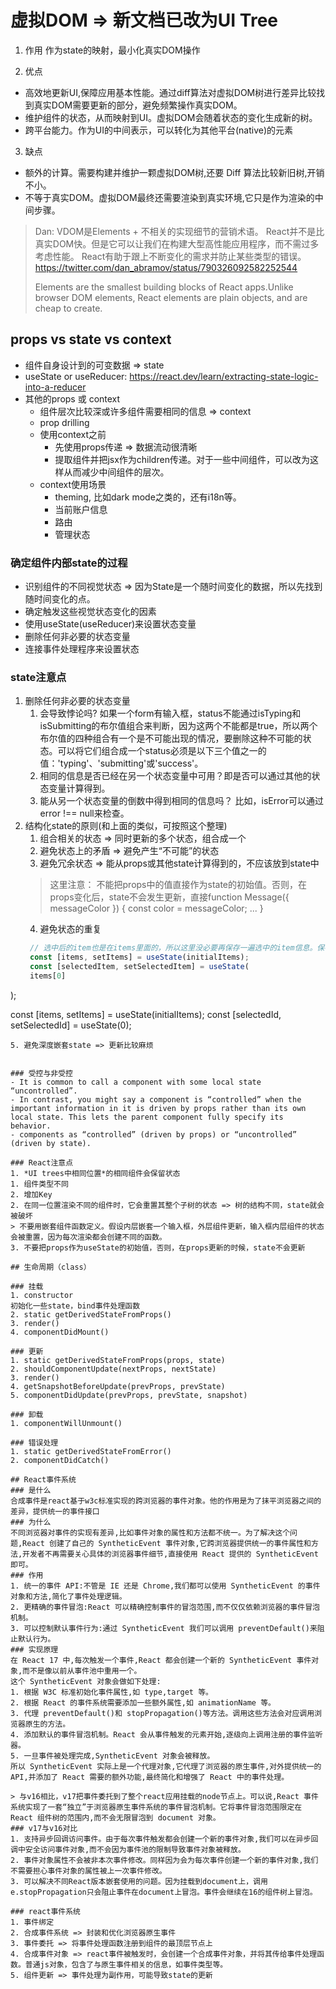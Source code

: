 # 虚拟DOM => 新文档已改为UI Tree
1. 作用
作为state的映射，最小化真实DOM操作

2. 优点 
- 高效地更新UI,保障应用基本性能。通过diff算法对虚拟DOM树进行差异比较找到真实DOM需要更新的部分，避免频繁操作真实DOM。
- 维护组件的状态，从而映射到UI。虚拟DOM会随着状态的变化生成新的树。
- 跨平台能力。作为UI的中间表示，可以转化为其他平台(native)的元素

3. 缺点
- 额外的计算。需要构建并维护一颗虚拟DOM树,还要 Diff 算法比较新旧树,开销不小。
- 不等于真实DOM。虚拟DOM最终还需要渲染到真实环境,它只是作为渲染的中间步骤。

> Dan: VDOM是Elements + 不相关的实现细节的营销术语。
> React并不是比真实DOM快。但是它可以让我们在构建大型高性能应用程序，而不需过多考虑性能。
> React有助于跟上不断变化的需求并防止某些类型的错误。
> https://twitter.com/dan_abramov/status/790326092582252544
>
> Elements are the smallest building blocks of React apps.Unlike browser DOM elements, React elements are plain objects, and are cheap to create. 


## props vs state vs context
- 组件自身设计到的可变数据 => state
- useState or useReducer: https://react.dev/learn/extracting-state-logic-into-a-reducer
- 其他的props 或 context
  - 组件层次比较深或许多组件需要相同的信息 => context
  - prop drilling
  - 使用context之前
    - 先使用props传递 => 数据流动很清晰
    - 提取组件并把jsx作为children传递。对于一些中间组件，<Layout posts={posts} />可以改为<Layout><Posts posts={posts} /></Layout>这样从而减少中间组件的层次。
  - context使用场景
    - theming, 比如dark mode之类的，还有i18n等。
    - 当前账户信息
    - 路由
    - 管理状态

### 确定组件内部state的过程
- 识别组件的不同视觉状态 => 因为State是一个随时间变化的数据，所以先找到随时间变化的点。
- 确定触发这些视觉状态变化的因素
- 使用useState(useReducer)来设置状态变量
- 删除任何非必要的状态变量
- 连接事件处理程序来设置状态

### state注意点
1. 删除任何非必要的状态变量
   1. 会导致悖论吗? 如果一个form有输入框，status不能通过isTyping和isSubmitting的布尔值组合来判断，因为这两个不能都是true，所以两个布尔值的四种组合有一个是不可能出现的情况，要删除这种不可能的状态。可以将它们组合成一个status必须是以下三个值之一的值：'typing'、'submitting'或'success'。
   2. 相同的信息是否已经在另一个状态变量中可用？即是否可以通过其他的状态变量计算得到。
   3. 能从另一个状态变量的倒数中得到相同的信息吗？ 比如，isError可以通过error !== null来检查。
2. 结构化state的原则(和上面的类似，可按照这个整理)
   1. 组合相关的状态 => 同时更新的多个状态，组合成一个
   2. 避免状态上的矛盾  => 避免产生“不可能”的状态
   3. 避免冗余状态 => 能从props或其他state计算得到的，不应该放到state中
   > 这里注意： 不能把props中的值直接作为state的初始值。否则，在props变化后，state不会发生更新，直接function Message({ messageColor }) { const color = messageColor; ... }
   4. 避免状态的重复
   ```javascript
    // 选中后的item也是在items里面的，所以这里没必要再保存一遍选中的item信息。保存id就好
    const [items, setItems] = useState(initialItems);
    const [selectedItem, setSelectedItem] = useState(
    items[0]
  );

  const [items, setItems] = useState(initialItems);
  const [selectedId, setSelectedId] = useState(0);
   ```
   5. 避免深度嵌套state => 更新比较麻烦


### 受控与非受控
- It is common to call a component with some local state “uncontrolled”. 
- In contrast, you might say a component is “controlled” when the important information in it is driven by props rather than its own local state. This lets the parent component fully specify its behavior. 
- components as “controlled” (driven by props) or “uncontrolled” (driven by state).

### React注意点
1. *UI trees中相同位置*的相同组件会保留状态
  1. 组件类型不同
  2. 增加Key
2. 在同一位置渲染不同的组件时，它会重置其整个子树的状态 => 树的结构不同，state就会被破坏
  > 不要用嵌套组件函数定义。假设内层嵌套一个输入框，外层组件更新，输入框内层组件的状态会被重置，因为每次渲染都会创建不同的函数。
3. 不要把props作为useState的初始值，否则，在props更新的时候，state不会更新

## 生命周期（class）

### 挂载
1. constructor
初始化一些state，bind事件处理函数
2. static getDerivedStateFromProps()
3. render()
4. componentDidMount()

### 更新
1. static getDerivedStateFromProps(props, state)
2. shouldComponentUpdate(nextProps, nextState)
3. render()
4. getSnapshotBeforeUpdate(prevProps, prevState)
5. componentDidUpdate(prevProps, prevState, snapshot)

### 卸载
1. componentWillUnmount()

### 错误处理
1. static getDerivedStateFromError()
2. componentDidCatch()

## React事件系统
### 是什么
合成事件是react基于w3c标准实现的跨浏览器的事件对象。他的作用是为了抹平浏览器之间的差异，提供统一的事件接口
### 为什么
不同浏览器对事件的实现有差异,比如事件对象的属性和方法都不统一。为了解决这个问题,React 创建了自己的 SyntheticEvent 事件对象,它跨浏览器提供统一的事件属性和方法,开发者不再需要关心具体的浏览器事件细节,直接使用 React 提供的 SyntheticEvent 即可。
### 作用
1. 统一的事件 API:不管是 IE 还是 Chrome,我们都可以使用 SyntheticEvent 的事件对象和方法,简化了事件处理逻辑。
2. 更精确的事件冒泡:React 可以精确控制事件的冒泡范围,而不仅仅依赖浏览器的事件冒泡机制。
3. 可以控制默认事件行为:通过 SyntheticEvent 我们可以调用 preventDefault()来阻止默认行为。
### 实现原理
在 React 17 中,每次触发一个事件,React 都会创建一个新的 SyntheticEvent 事件对象,而不是像以前从事件池中重用一个。
这个 SyntheticEvent 对象会做如下处理:  
1. 根据 W3C 标准初始化事件属性,如 type,target 等。
2. 根据 React 的事件系统需要添加一些额外属性,如 animationName 等。
3. 代理 preventDefault()和 stopPropagation()等方法。调用这些方法会对应调用浏览器原生的方法。
4. 添加默认的事件冒泡机制。React 会从事件触发的元素开始,逐级向上调用注册的事件监听器。
5. 一旦事件被处理完成,SyntheticEvent 对象会被释放。
所以 SyntheticEvent 实际上是一个代理对象,它代理了浏览器的原生事件,对外提供统一的 API,并添加了 React 需要的额外功能,最终简化和增强了 React 中的事件处理。

> 与v16相比，v17把事件委托到了整个react应用挂载的node节点上。可以说,React 事件系统实现了一套“独立”于浏览器原生事件系统的事件冒泡机制。它将事件冒泡范围限定在 React 组件树的范围内,而不会无限冒泡到 document 对象。
### v17与v16对比
1. 支持异步回调访问事件。由于每次事件触发都会创建一个新的事件对象,我们可以在异步回调中安全访问事件对象,而不会因为事件池的限制导致事件对象被释放。
2. 事件对象属性不会被非本次事件修改。同样因为会为每次事件创建一个新的事件对象,我们不需要担心事件对象的属性被上一次事件修改。
3. 可以解决不同React版本嵌套使用的问题。因为挂载到document上，调用e.stopPropagation只会阻止事件在document上冒泡。事件会继续在16的组件树上冒泡。

### react事件系统
1. 事件绑定
2. 合成事件系统 => 封装和优化浏览器原生事件
3. 事件委托 => 将事件处理函数注册到组件的最顶层节点上
4. 合成事件对象 => react事件被触发时，会创建一个合成事件对象，并将其传给事件处理函数。普通js对象，包含了与原生事件相关的信息，如事件类型等。
5. 组件更新 => 事件处理为副作用，可能导致state的更新